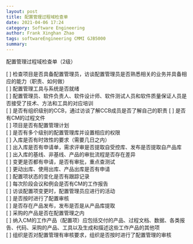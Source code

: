 ```yaml
---
layout: post
title: 配置管理过程域检查单
date: 2021-04-06 17:24
category: Software Engineering
author: Frank Xinghan Zhao
tags: softwareEngineering CMMI GJB5000
summary: 
---
```



配置管理过程域检查单（2级）






[ ] 检查项目是否具备配置管理员，访谈配置管理员是否熟悉相关的业务并具备相应的能力（职责、如何做）  
[ ] 配置管理工具与系统是否就绪  
[ ] 配置管理员、软件负责人、软件设计师、软件测试人员和软件质量保证人员是否接受了技术、方法和工具的对应培训  
[ ] 是否有组织级别的CCB，通过访谈了解CCB成员是否了解自己的职责
[ ] 是否有CM的过程文件  
[ ] 项目是否有配置管理计划  
[ ] 是否有多个级别的配置管理库并设置相应的权限  
[ ] 入库是否有时效性的要求（需要几日之内）  
[ ] 出入库是否有申请单，需求评审是否提取自受控库、发布是否提取自产品库  
[ ] 出入库的基线、非基线、产品的审批流程是否存在差异  
[ ] 变更是否都有申请，是否有审批，重点查测试  
[ ] 更动出库、使用出库、产品出库是否有申请  
[ ] 配置项状态的变化是否有跟踪记录  
[ ] 每次阶段会议和例会是否有CM的工作报告  
[ ] 访谈配置项变更时，配置管理员应进行的活动  
[ ] 是否按时进行了配置审核  
[ ] 是否存在产品发布，发布是否是从产品库提取  
[ ] 采购的产品是否在配置管理之内  
[ ] 纳入CM的工作产品（配置项）应包括交付的产品、过程文档、数据、各类报告、代码、采购的产品、工具以及生成和描述这些工作产品的其他项  
[ ] 组织是否对配置管理有审核要求，组织是否按时进行了配置管理的审核  